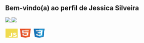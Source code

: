 ## Bem-vindo(a) ao perfil de Jessica Silveira 

<div>
  <a href="https://github.com/JessicaSilveira">
    <img height="180" src="https://github-readme-stats.vercel.app/api?username=JessicaSilveira&show_icons=true&theme=tokyonight&include_all_commits=true&count_private=true"/>
  </a>
  <img height="180" src="https://github-readme-stats.vercel.app/api/top-langs/?username=JessicaSilveira&layout=compact&langs_count=6&theme=tokyonight"/>
</div>

<br>

<div style="display: inline-block">
  <img align="center" alt="Js" height="30" width="40" src="https://raw.githubusercontent.com/devicons/devicon/master/icons/javascript/javascript-plain.svg">
  <img align="center" alt="HTML" height="30" width="40" src="https://raw.githubusercontent.com/devicons/devicon/master/icons/html5/html5-original.svg">
  <img align="center" alt="CSS" height="30" width="40" src="https://raw.githubusercontent.com/devicons/devicon/master/icons/css3/css3-original.svg">
</div>

<br>

